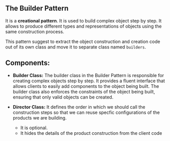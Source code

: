 ## The Builder Pattern
It is a **creational pattern**. It is used to build complex object step by step.
It allows to produce different types and representations of objects using the
same construction process.

This pattern suggest to extract the object construction and creation code out of its own class and move it to separate class named `builders`.

## Components:
- **Builder Class:** The builder class in the Builder Pattern is responsible for creating complex objects step by step. It provides a fluent interface that allows clients to easily add components to the object being built. The builder class also enforces the constraints of the object being built, ensuring that only valid objects can be created.


- **Director Class:** It defines the order in which we should call the construction steps so that we can reuse specfic configurations of the products we are building. 
    * It is optional.
    * It hides the details of the product construction from the client code 



